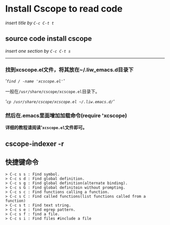 Install Cscope to read code
==========

*insert title by `C-c C-t t`*

source code install cscope
----------

*insert one section by `C-c C-t s`*



* * * * *

### 找到xcscope.el文件，将其放在~/.liw_emacs.d目录下 ###

*'`find / -name 'xcscope.el'`'* 

一般在`/usr/share/cscope/xcscope.el`目录下。

*'`cp /usr/share/cscope/xcscope.el ~/.liw.emacs.d/`'*

### 然后在.emacs里面增加加载命令(require 'xcscope) ###

**详细的教程请阅读'`xcscope.el`文件即可。**
## cscope-indexer -r ##

## 快捷键命令 ##

	> C-c s s : Find symbol.
	> C-c s d : Find global definition.
	> C-c s g : Find global definition(alternate binding).
	> C-c s G : Find global definitoin without prompting.
	> C-c s c : Find functions calling a function.
	> C-c s C : Find called functions(list functions called from a function)
	> C-c s t : Find text string.
	> C-c s e : find egrep pattern.
	> C-c s f : find a file.
	> C-c s i : Find files #include a file

